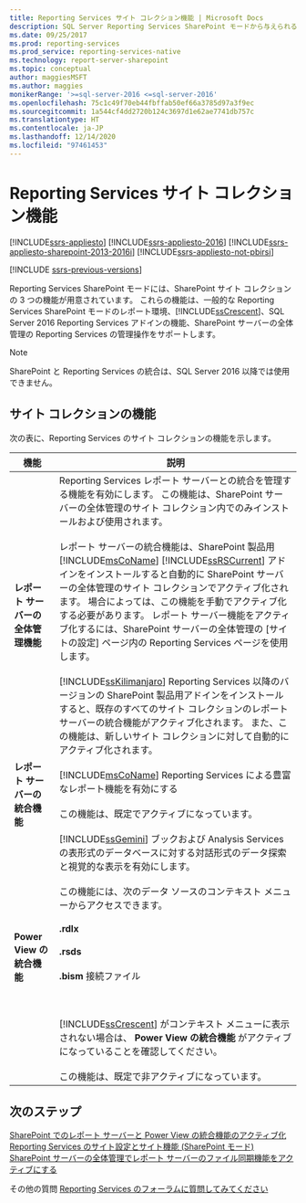 ```yaml
---
title: Reporting Services サイト コレクション機能 | Microsoft Docs
description: SQL Server Reporting Services SharePoint モードから与えられる SharePoint サイト コレクション機能について説明します。
ms.date: 09/25/2017
ms.prod: reporting-services
ms.prod_service: reporting-services-native
ms.technology: report-server-sharepoint
ms.topic: conceptual
author: maggiesMSFT
ms.author: maggies
monikerRange: '>=sql-server-2016 <=sql-server-2016'
ms.openlocfilehash: 75c1c49f70eb44fbffab50ef66a3785d97a3f9ec
ms.sourcegitcommit: 1a544cf4dd2720b124c3697d1e62ae7741db757c
ms.translationtype: HT
ms.contentlocale: ja-JP
ms.lasthandoff: 12/14/2020
ms.locfileid: "97461453"
---
```

# <a name="reporting-services-site-collection-features"></a>Reporting Services サイト コレクション機能

[!INCLUDE[ssrs-appliesto](../../includes/ssrs-appliesto.md)] [!INCLUDE[ssrs-appliesto-2016](../../includes/ssrs-appliesto-2016.md)] [!INCLUDE[ssrs-appliesto-sharepoint-2013-2016i](../../includes/ssrs-appliesto-sharepoint-2013-2016.md)] [!INCLUDE[ssrs-appliesto-not-pbirsi](../../includes/ssrs-appliesto-not-pbirs.md)]

[!INCLUDE [ssrs-previous-versions](../../includes/ssrs-previous-versions.md)]

Reporting Services SharePoint モードには、SharePoint サイト コレクションの 3 つの機能が用意されています。 これらの機能は、一般的な Reporting Services SharePoint モードのレポート環境、[!INCLUDE[ssCrescent](../../includes/sscrescent-md.md)]、SQL Server 2016 Reporting Services アドインの機能、SharePoint サーバーの全体管理の Reporting Services の管理操作をサポートします。

> [!NOTE]
> SharePoint と Reporting Services の統合は、SQL Server 2016 以降では使用できません。
  
## <a name="site-collection-features"></a>サイト コレクションの機能

 次の表に、Reporting Services のサイト コレクションの機能を示します。  
  
|機能|説明|  
|-------------|-----------------|  
|**レポート サーバーの全体管理機能**|Reporting Services レポート サーバーとの統合を管理する機能を有効にします。 この機能は、SharePoint サーバーの全体管理のサイト コレクション内でのみインストールおよび使用されます。<br /><br /> レポート サーバーの統合機能は、SharePoint 製品用 [!INCLUDE[msCoName](../../includes/msconame-md.md)] [!INCLUDE[ssRSCurrent](../../includes/ssrscurrent-md.md)] アドインをインストールすると自動的に SharePoint サーバーの全体管理のサイト コレクションでアクティブ化されます。 場合によっては、この機能を手動でアクティブ化する必要があります。 レポート サーバー機能をアクティブ化するには、SharePoint サーバーの全体管理の [サイトの設定] ページ内の Reporting Services ページを使用します。<br /><br /> [!INCLUDE[ssKilimanjaro](../../includes/sskilimanjaro-md.md)] Reporting Services 以降のバージョンの SharePoint 製品用アドインをインストールすると、既存のすべてのサイト コレクションのレポート サーバーの統合機能がアクティブ化されます。 また、この機能は、新しいサイト コレクションに対して自動的にアクティブ化されます。|  
|**レポート サーバーの統合機能**|[!INCLUDE[msCoName](../../includes/msconame-md.md)] Reporting Services による豊富なレポート機能を有効にする<br /><br /> この機能は、既定でアクティブになっています。|  
|**Power View の統合機能**|[!INCLUDE[ssGemini](../../includes/ssgemini-md.md)] ブックおよび Analysis Services の表形式のデータベースに対する対話形式のデータ探索と視覚的な表示を有効にします。<br /><br /> この機能には、次のデータ ソースのコンテキスト メニューからアクセスできます。<br /><br /> **.rdlx**<br /><br /> **.rsds**<br /><br /> **.bism** 接続ファイル<br /><br /> <br /><br /> [!INCLUDE[ssCrescent](../../includes/sscrescent-md.md)] がコンテキスト メニューに表示されない場合は、 **Power View の統合機能** がアクティブになっていることを確認してください。<br /><br /> この機能は、既定で非アクティブになっています。|  

## <a name="next-steps"></a>次のステップ

[SharePoint でのレポート サーバーと Power View の統合機能のアクティブ化](../../reporting-services/report-server-sharepoint/site-collection-features-report-server-and-power-view.md)   
[Reporting Services のサイト設定とサイト機能 &#40;SharePoint モード&#41;](../../reporting-services/report-server-sharepoint/site-settings-and-features-reporting-services.md)   
[SharePoint サーバーの全体管理でレポート サーバーのファイル同期機能をアクティブにする](../../reporting-services/report-server-sharepoint/activate-the-report-server-file-sync-feature-in-sharepoint-ca.md)  

その他の質問 [Reporting Services のフォーラムに質問してみてください](https://go.microsoft.com/fwlink/?LinkId=620231)
